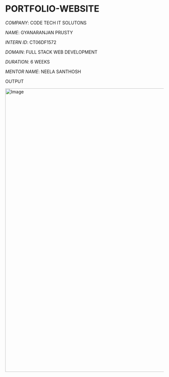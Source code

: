 # PORTFOLIO-WEBSITE

*COMPANY*: CODE TECH IT SOLUTONS

*NAME*: GYANARANJAN PRUSTY

*INTERN ID*: CT06DF1572

*DOMAIN*: FULL STACK WEB DEVELOPMENT

*DURATION*: 6 WEEKS

*MENTOR NAME*: NEELA SANTHOSH

OUTPUT

<img width="1897" height="900" alt="Image" src="https://github.com/user-attachments/assets/19625d1b-d4d0-40f4-9880-579f34a4bc7e" />

